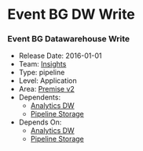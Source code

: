# Event BG DW Write
### Event BG Datawarehouse Write
* Release Date: 2016-01-01
* Team: [Insights](../teams/insights.md)
* Type: pipeline
* Level: Application
* Area: [Premise v2](../areas/v2.png)
* Dependents:
  * [Analytics DW](analytics-dw.md)
  * [Pipeline Storage](pipeline-storage.md)
* Depends On:
  * [Analytics DW](analytics-dw.md)
  * [Pipeline Storage](pipeline-storage.md)

